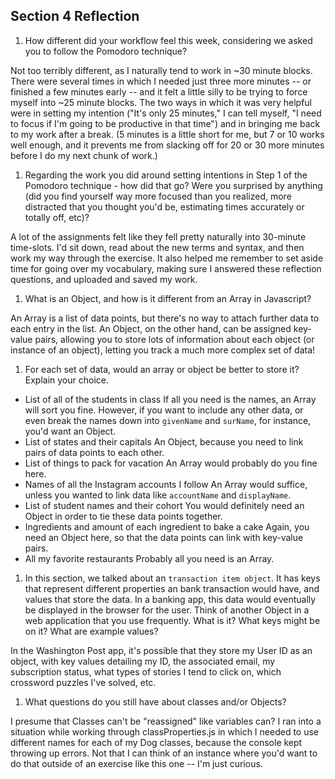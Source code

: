 ## Section 4 Reflection

1. How different did your workflow feel this week, considering we asked you to follow the Pomodoro technique?

Not too terribly different, as I naturally tend to work in ~30 minute blocks. There were several times in which I needed just three more minutes -- or finished a few minutes early -- and it felt a little silly to be trying to force myself into ~25 minute blocks. The two ways in which it was very helpful were in setting my intention ("It's only 25 minutes," I can tell myself, "I need to focus if I'm going to be productive in that time") and in bringing me back to my work after a break. (5 minutes is a little short for me, but 7 or 10 works well enough, and it prevents me from slacking off for 20 or 30 more minutes before I do my next chunk of work.)

1. Regarding the work you did around setting intentions in Step 1 of the Pomodoro technique - how did that go? Were you surprised by anything (did you find yourself way more focused than you realized, more distracted that you thought you'd be, estimating times accurately or totally off, etc)?

A lot of the assignments felt like they fell pretty naturally into 30-minute time-slots. I'd sit down, read about the new terms and syntax, and then work my way through the exercise. It also helped me remember to set aside time for going over my vocabulary, making sure I answered these reflection questions, and uploaded and saved my work.

1. What is an Object, and how is it different from an Array in Javascript?

An Array is a list of data points, but there's no way to attach further data to each entry in the list. An Object, on the other hand, can be assigned key-value pairs, allowing you to store lots of information about each object (or instance of an object), letting you track a much more complex set of data!

1. For each set of data, would an array or object be better to store it? Explain your choice.

  * List of all of the students in class
    If all you need is the names, an Array will sort you fine. However, if you want to include any other data, or even break the names down into `givenName` and `surName`, for instance, you'd want an Object.
  * List of states and their capitals
    An Object, because you need to link pairs of data points to each other.
  * List of things to pack for vacation
    An Array would probably do you fine here.
  * Names of all the Instagram accounts I follow
    An Array would suffice, unless you wanted to link data like `accountName` and `displayName`.
  * List of student names and their cohort
    You would definitely need an Object in order to tie these data points together.
  * Ingredients and amount of each ingredient to bake a cake
    Again, you need an Object here, so that the data points can link with key-value pairs.
  * All my favorite restaurants
    Probably all you need is an Array.

1. In this section, we talked about an `transaction item object`. It has keys that represent different properties an bank transaction would have, and values that store the data. In a banking app, this data would eventually be displayed in the browser for the user. Think of another Object in a web application that you use frequently. What is it? What keys might be on it? What are example values?

In the Washington Post app, it's possible that they store my User ID as an object, with key values detailing my ID, the associated email, my subscription status, what types of stories I tend to click on, which crossword puzzles I've solved, etc.

1. What questions do you still have about classes and/or Objects?

I presume that Classes can't be "reassigned" like variables can? I ran into a situation while working through classProperties.js in which I needed to use different names for each of my Dog classes, because the console kept throwing up errors. Not that I can think of an instance where you'd want to do that outside of an exercise like this one -- I'm just curious. 
